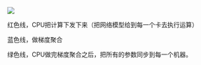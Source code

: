 ![](https://gitee.com/hxc8/images1/raw/master/img/202407172122622.jpg)

红色线，CPU把计算下发下来（把网络模型给到每一个卡去执行运算）

蓝色线，做梯度聚合

绿色线，CPU做完梯度聚合之后，把所有的参数同步到每一个机器。